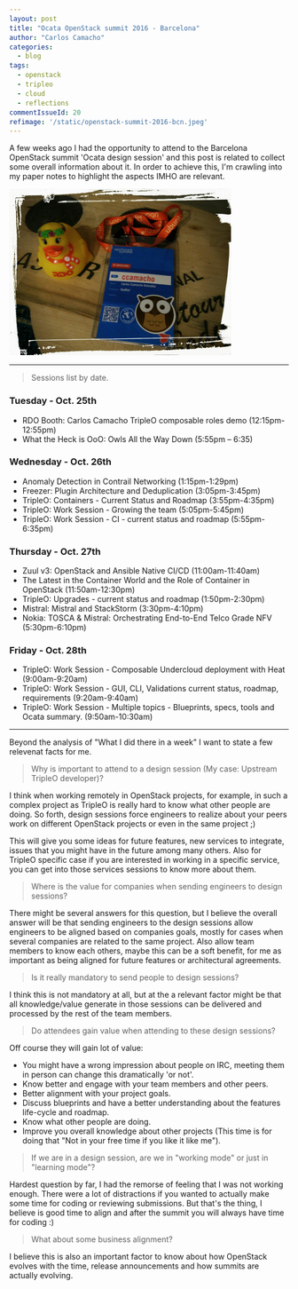 ```yaml
---
layout: post
title: "Ocata OpenStack summit 2016 - Barcelona"
author: "Carlos Camacho"
categories:
  - blog
tags:
  - openstack
  - tripleo
  - cloud
  - reflections
commentIssueId: 20
refimage: '/static/openstack-summit-2016-bcn.jpeg'
---
```


A few weeks ago I had the opportunity to attend to the Barcelona
OpenStack summit 'Ocata design session' and this post is related
to collect some overall information about it. In order to achieve this,
I'm crawling into my paper notes to highlight the aspects IMHO are relevant.  

![](/static/openstack-summit-2016-bcn.jpeg)

---

> Sessions list by date.

### Tuesday - Oct. 25th

- RDO Booth: Carlos Camacho TripleO composable roles demo (12:15pm-12:55pm)
- What the Heck is OoO: Owls All the Way Down (5:55pm – 6:35)

### Wednesday - Oct. 26th

- Anomaly Detection in Contrail Networking (1:15pm-1:29pm)
- Freezer: Plugin Architecture and Deduplication (3:05pm-3:45pm)
- TripleO: Containers - Current Status and Roadmap (3:55pm-4:35pm)
- TripleO: Work Session - Growing the team (5:05pm-5:45pm)
- TripleO: Work Session - CI - current status and roadmap (5:55pm-6:35pm)

### Thursday - Oct. 27th

- Zuul v3: OpenStack and Ansible Native CI/CD (11:00am-11:40am)
- The Latest in the Container World and the Role of Container in OpenStack (11:50am-12:30pm)
- TripleO: Upgrades - current status and roadmap (1:50pm-2:30pm)
- Mistral: Mistral and StackStorm (3:30pm-4:10pm)
- Nokia: TOSCA & Mistral: Orchestrating End-to-End Telco Grade NFV (5:30pm-6:10pm)

### Friday - Oct. 28th

- TripleO: Work Session - Composable Undercloud deployment with Heat (9:00am-9:20am)
- TripleO: Work Session - GUI, CLI, Validations current status, roadmap, requirements (9:20am-9:40am)
- TripleO: Work Session - Multiple topics - Blueprints, specs, tools and Ocata summary. (9:50am-10:30am)

---

Beyond the analysis of "What I did there in a week" I want
to state a few relevenat facts for me.

> Why is important to attend to a design session (My case: Upstream TripleO developer)?

I think when working remotely in OpenStack projects, for example,
in such a complex project as TripleO is really hard to know what other
people are doing. So forth, design sessions force engineers to realize
about your peers work on different OpenStack projects or even in the same project ;)

This will give you some ideas for future features, new services to integrate,
issues that you might have in the future among many others. Also for TripleO
specific case if you are interested in working in a specific service, you can
get into those services sessions to know more about them.

> Where is the value for companies when sending engineers to design sessions?

There might be several answers for this question, but I believe the overall
answer will be that sending engineers to the design sessions allow engineers
to be aligned based on companies goals, mostly for cases when several companies are
related to the same project. Also allow team members to know each others,
maybe this can be a soft benefit, for me as important as being aligned for
future features or architectural agreements.

> Is it really mandatory to send people to design sessions?

I think this is not mandatory at all, but at the a relevant factor
might be that all knowledge/value generate in those sessions can
be delivered and processed by the rest of the team members.

> Do attendees gain value when attending to these design sessions?

Off course they will gain lot of value:

- You might have a wrong impression about people on IRC, meeting them in person can change this dramatically 'or not'.
- Know better and engage with your team members and other peers.
- Better alignment with your project goals.
- Discuss blueprints and have a better understanding about the features life-cycle and roadmap.
- Know what other people are doing.
- Improve you overall knowledge about other projects (This time is for doing that "Not in your free time if you like it like me").

> If we are in a design session, are we in  "working mode" or just in "learning mode"?

Hardest question by far, I had the remorse of feeling that I was not working enough.
There were a lot of distractions if you wanted to actually make some time for coding or
reviewing submissions. But that's the thing, I believe is good time to align and after
the summit you will always have time for coding :)

> What about some business alignment?

I believe this is also an important factor to know about how OpenStack
evolves with the time, release announcements and how summits are actually evolving.
